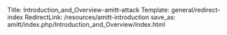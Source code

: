 Title: Introduction_and_Overview-amitt-attack
Template: general/redirect-index
RedirectLink: /resources/amitt-introduction
save_as: amitt/index.php/Introduction_and_Overview/index.html